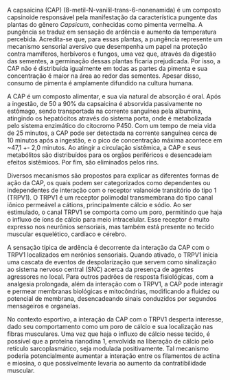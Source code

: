 A capsaicina (CAP) (8-metil-N-vanilil-trans-6-nonenamida) é um composto capsinoide responsável pela manifestação da característica pungente das plantas do gênero *Capsicum*, conhecidas como pimenta vermelha. A pungência se traduz em sensação de ardência e aumento da temperatura percebida. Acredita-se que, para essas plantas, a pungência represente um mecanismo sensorial aversivo que desempenha um papel na proteção contra mamíferos, herbívoros e fungos, uma vez que, através da digestão das sementes, a germinação dessas plantas ficaria prejudicada. Por isso, a CAP não é distribuída igualmente em todas as partes da pimenta e sua concentração é maior na área ao redor das sementes. Apesar disso, consumo de pimenta é amplamente difundido na cultura humana. 

A CAP é um composto alimentar, e sua via natural de absorção é oral. Após a ingestão, de 50 a 90% da capsaicina é absorvida passivamente no estômago, sendo transportada na corrente sanguínea pela albumina, atingindo os hepatócitos através do sistema porta, onde é metabolizada pelo sistema enzimático do citocromo P450. Com um tempo de meia vida de 25 minutos, a CAP pode ser detectada na corrente sanguínea cerca de 10 minutos após a ingestão, e o pico de concentração máxima acontece em ~47,1 +- 2,0 minutos. Ao atingir a circulação sistêmica, a CAP e seus metabólitos são distribuídos para os orgãos periféricos e desencadeiam efeitos sistêmicos. Por fim, são eliminados pelos rins. 

Diversos mecanismos são propostos para explicar as diferentes formas de ação da CAP, os quais podem ser categorizados como dependentes ou independentes de interação com o receptor valanoide transitório do tipo 1 (TRPV1). O TRPV1 é um receptor polimodal transmembrana do tipo canal iônico permeável a cátions, principalmente cálcio e sódio. Ao ser estimulado, o canal TRPV1 se comporta como um poro, permitindo que haja o influxo de íons de cálcio para meio intracelular. Esse receptor é muito expresso nos neurônios sensoriais, mas também está presente no tecido muscular esquelético, cardíaco e cérebro.

A sensação típica de ardência é decorrente da interação da CAP com o TRPV1 localizados em nerônios sensoriais. Quando ativado, o TRPV1 inicia uma cascata de eventos de despolarização que servem como sinalização ao sistema nervoso central (SNC) acerca da presença de agentes agressores no local. Para outros padrões de resposta fisiológicas, com a analgesia prolongada, além da interação com o TRPV1, a CAP pode interagir e permear membranas biológicas e mitocôndrias, modificando  a fluidez ou potencial de membrana, desencadeando sinais conduzidos por segundos mensageiros e organelas. 

No contexto esportivo, a interação da CAP com o TRPV1 desperta interesse, dado seu comportamento como um poro de cálcio e sua localização nas fibras musculares. Uma vez que haja o influxo de cálcio nesse tecido, é possível que a proteína rianodina 1, envolvida na liberação de cálcio pelo retículo sarcoplasmático, seja modulada positivamente. Tal mecanismo poderia potencialmente  aumentar a interação entre os filamentos de actina e miosina, o que possivelmente levaria ao aumento da contratibilidade muscular. 